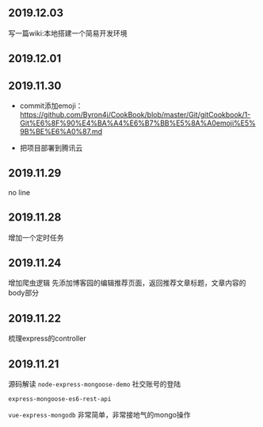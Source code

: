 ## 2019.12.03
写一篇wiki:本地搭建一个简易开发环境

## 2019.12.01

## 2019.11.30
* commit添加emoji：
https://github.com/Byron4j/CookBook/blob/master/Git/gitCookbook/1-Git%E6%8F%90%E4%BA%A4%E6%B7%BB%E5%8A%A0emoji%E5%9B%BE%E6%A0%87.md

* 把项目部署到腾讯云

## 2019.11.29
no line
## 2019.11.28
增加一个定时任务

## 2019.11.24
增加爬虫逻辑
先添加博客园的编辑推荐页面，返回推荐文章标题，文章内容的body部分

## 2019.11.22
梳理express的controller

## 2019.11.21
源码解读
`node-express-mongoose-demo`
社交账号的登陆

`express-mongoose-es6-rest-api`

`vue-express-mongodb`
非常简单，非常接地气的mongo操作